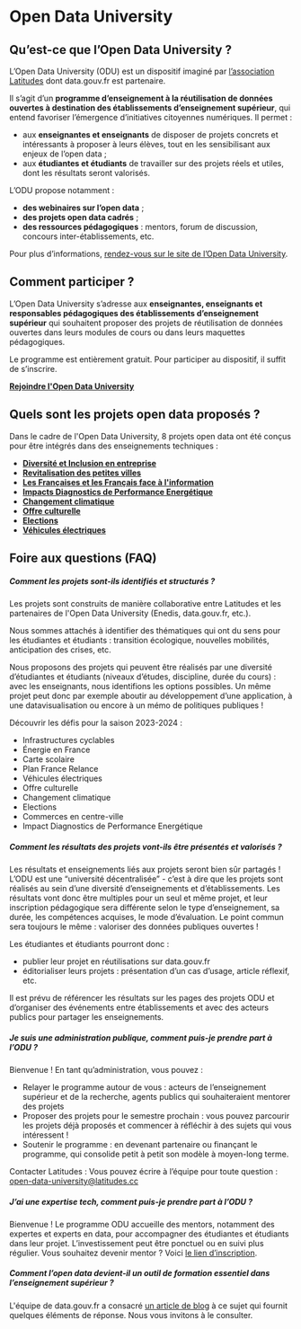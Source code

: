 # Open Data University

## Qu’est-ce que l’Open Data University ?
L’Open Data University (ODU) est un dispositif imaginé par [l’association Latitudes](https://www.latitudes.cc/) dont data.gouv.fr est partenaire.

Il s’agit d’un **programme d’enseignement à la réutilisation de données ouvertes à destination des établissements d’enseignement supérieur**, qui entend favoriser l’émergence d’initiatives citoyennes numériques. Il permet :
* aux **enseignantes et enseignants** de disposer de projets concrets et intéressants à proposer à leurs élèves, tout en les sensibilisant aux enjeux de l’open data ;
* aux **étudiantes et étudiants** de travailler sur des projets réels et utiles, dont les résultats seront valorisés.

L’ODU propose notamment :
* **des webinaires sur l’open data** ;
* **des projets open data cadrés** ;
* **des ressources pédagogiques** : mentors, forum de discussion, concours inter-établissements, etc.

Pour plus d’informations, [rendez-vous sur le site de l’Open Data University](https://www.opendatauniversity.org/).

## Comment participer ?
L’Open Data University s’adresse aux **enseignantes, enseignants et responsables pédagogiques des établissements d’enseignement supérieur** qui souhaitent proposer des projets de réutilisation de données ouvertes dans leurs modules de cours ou dans leurs maquettes pédagogiques.

Le programme est entièrement gratuit. Pour participer au dispositif, il suffit de s’inscrire.

**[Rejoindre l'Open Data University](https://airtable.com/appJY09hYLFOYjGdc/shr7WX6sMS1ciiyMv)**

## Quels sont les projets open data proposés ?
Dans le cadre de l'Open Data University, 8 projets open data ont été conçus pour être intégrés dans des enseignements techniques :
* [**Diversité et Inclusion en entreprise**](https://defis.data.gouv.fr/defis/diversite-et-inclusion-en-entreprise)
* [**Revitalisation des petites villes**](https://defis.data.gouv.fr/defis/revitalisation-des-petites-villes)
* [**Les Françaises et les Français face à l'information**](https://defis.data.gouv.fr/defis/les-francaises-et-francais-face-a-linformation)
* [**Impacts Diagnostics de Performance Energétique**](https://defis.data.gouv.fr/defis/diagnostics-de-performance-energetique)
* [**Changement climatique**](https://defis.data.gouv.fr/defis/changement-climatique)
* [**Offre culturelle**](https://defis.data.gouv.fr/defis/offre-culturelle)
* [**Elections**](https://defis.data.gouv.fr/defis/elections)
* [**Véhicules électriques**](https://defis.data.gouv.fr/defis/vehicules-electriques)

## Foire aux questions (FAQ)

##### Comment les projets sont-ils identifiés et structurés ?
Les projets sont construits de manière collaborative entre Latitudes et les partenaires de l'Open Data University (Enedis, data.gouv.fr, etc.).

Nous sommes attachés à identifier des thématiques qui ont du sens pour les étudiantes et étudiants : transition écologique, nouvelles mobilités, anticipation des crises, etc.

Nous proposons des projets qui peuvent être réalisés par une diversité d’étudiantes et étudiants (niveaux d’études, discipline, durée du cours) : avec les enseignants, nous identifions les options possibles. Un même projet peut donc par exemple aboutir au développement d’une application, à une datavisualisation ou encore à un mémo de politiques publiques !

Découvrir les défis pour la saison 2023-2024 :

* Infrastructures cyclables
* Énergie en France
* Carte scolaire
* Plan France Relance
* Véhicules électriques
* Offre culturelle
* Changement climatique
* Elections
* Commerces en centre-ville
* Impact Diagnostics de Performance Energétique

##### Comment les résultats des projets vont-ils être présentés et valorisés ?
Les résultats et enseignements liés aux projets seront bien sûr partagés ! L’ODU est une “université décentralisée” - c’est à dire que les projets sont réalisés au sein d’une diversité d’enseignements et d’établissements. Les résultats vont donc être multiples pour un seul et même projet, et leur inscription pédagogique sera différente selon le type d’enseignement, sa durée, les compétences acquises, le mode d’évaluation. Le point commun sera toujours le même : valoriser des données publiques ouvertes !

Les étudiantes et étudiants pourront donc :
* publier leur projet en réutilisations sur data.gouv.fr
* éditorialiser leurs projets : présentation d’un cas d’usage, article réflexif, etc.

Il est prévu de référencer les résultats sur les pages des projets ODU et d’organiser des événements entre établissements et avec des acteurs publics pour partager les enseignements.

##### Je suis une administration publique, comment puis-je prendre part à l’ODU ?
Bienvenue ! En tant qu’administration, vous pouvez :

* Relayer le programme autour de vous : acteurs de l’enseignement supérieur et de la recherche, agents publics qui souhaiteraient mentorer des projets
* Proposer des projets pour le semestre prochain : vous pouvez parcourir les projets déjà proposés et commencer à réfléchir à des sujets qui vous intéressent !
* Soutenir le programme : en devenant partenaire ou finançant le programme, qui consolide petit à petit son modèle à moyen-long terme. 

Contacter Latitudes : Vous pouvez écrire à l’équipe pour toute question : open-data-university@latitudes.cc

##### J’ai une expertise tech, comment puis-je prendre part à l’ODU ?
Bienvenue ! Le programme ODU accueille des mentors, notamment des expertes et experts en data, pour accompagner des étudiantes et étudiants dans leur projet. L’investissement peut être ponctuel ou en suivi plus régulier. Vous souhaitez devenir mentor ? Voici [le lien d’inscription](https://airtable.com/app3EKyPGxgEnB7Fw/shrWAHxi8EdHZEgt9).

##### Comment l’open data devient-il un outil de formation essentiel dans l’enseignement supérieur ?
L'équipe de data.gouv.fr a consacré [un article de blog](https://www.data.gouv.fr/fr/posts/comment-lopen-data-devient-un-outil-de-formation-essentiel-dans-lenseignement-superieur/) à ce sujet qui fournit quelques éléments de réponse. Nous vous invitons à le consulter.
